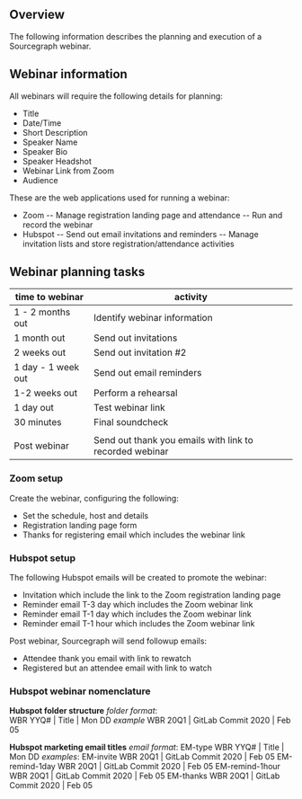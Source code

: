## Overview
The following information describes the planning and execution of a Sourcegraph webinar. 

## Webinar information
All webinars will require the following details for planning:
- Title
- Date/Time
- Short Description
- Speaker Name
- Speaker Bio
- Speaker Headshot
- Webinar Link from Zoom
- Audience

These are the web applications used for running a webinar:
- Zoom 
-- Manage registration landing page and attendance
-- Run and record the webinar
- Hubspot
-- Send out email invitations and reminders
-- Manage invitation lists and store registration/attendance activities

## Webinar planning tasks

| time to webinar | activity | 
| ------ | ------ | 
| 1 - 2 months out | Identify webinar information |
| 1 month out | Send out invitations |
| 2 weeks out | Send out invitation #2 | 
| 1 day - 1 week out | Send out email reminders | 
| 1-2 weeks out | Perform a rehearsal | 
| 1 day out | Test webinar link | 
| 30 minutes | Final soundcheck | 
|  |   |
| Post webinar | Send out thank you emails with link to recorded webinar |

### Zoom setup
Create the webinar, configuring the following:
- Set the schedule, host and details
- Registration landing page form
- Thanks for registering email which includes the webinar link

### Hubspot setup
The following Hubspot emails will be created to promote the webinar:
- Invitation which include the link to the Zoom registration landing page 
- Reminder email T-3 day which includes the Zoom webinar link
- Reminder email T-1 day which includes the Zoom webinar link
- Reminder email T-1 hour which includes the Zoom webinar link

Post webinar, Sourcegraph will send followup emails:
- Attendee thank you email with link to rewatch
- Registered but an attendee email with link to watch

### Hubspot webinar nomenclature

**Hubspot folder structure**
*folder format*:  
WBR YYQ# \| Title \| Mon DD
*example* 
WBR 20Q1 \| GitLab Commit 2020 \| Feb 05

**Hubspot marketing email titles**
*email format*:
EM-type WBR YYQ# \| Title \| Mon DD
*examples*:
EM-invite WBR 20Q1 \| GitLab Commit 2020 \| Feb 05
EM-remind-1day WBR 20Q1 \| GitLab Commit 2020 \| Feb 05
EM-remind-1hour WBR 20Q1 \| GitLab Commit 2020 \| Feb 05
EM-thanks WBR 20Q1 \| GitLab Commit 2020 \| Feb 05


